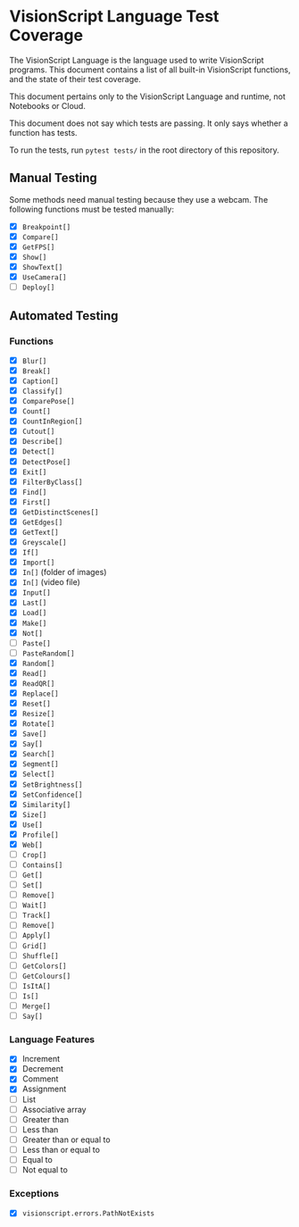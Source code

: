 # VisionScript Language Test Coverage

The VisionScript Language is the language used to write VisionScript programs. This document contains a list of all built-in VisionScript functions, and the state of their test coverage.

This document pertains only to the VisionScript Language and runtime, not Notebooks or Cloud.

This document does not say which tests are passing. It only says whether a function has tests.

To run the tests, run `pytest tests/` in the root directory of this repository.

## Manual Testing

Some methods need manual testing because they use a webcam. The following functions must be tested manually:

- [X] `Breakpoint[]`
- [X] `Compare[]`
- [X] `GetFPS[]`
- [X] `Show[]`
- [X] `ShowText[]`
- [X] `UseCamera[]`
- [ ] `Deploy[]`

## Automated Testing

### Functions

- [X] `Blur[]`
- [X] `Break[]`
- [X] `Caption[]`
- [X] `Classify[]`
- [X] `ComparePose[]`
- [X] `Count[]`
- [X] `CountInRegion[]`
- [X] `Cutout[]`
- [X] `Describe[]`
- [X] `Detect[]`
- [X] `DetectPose[]`
- [X] `Exit[]`
- [X] `FilterByClass[]`
- [X] `Find[]`
- [X] `First[]`
- [x] `GetDistinctScenes[]`
- [X] `GetEdges[]`
- [X] `GetText[]`
- [X] `Greyscale[]`
- [X] `If[]`
- [X] `Import[]`
- [X] `In[]` (folder of images)
- [X] `In[]` (video file)
- [X] `Input[]`
- [X] `Last[]`
- [X] `Load[]`
- [X] `Make[]`
- [X] `Not[]`
- [ ] `Paste[]`
- [ ] `PasteRandom[]`
- [X] `Random[]`
- [X] `Read[]`
- [X] `ReadQR[]`
- [X] `Replace[]`
- [X] `Reset[]`
- [X] `Resize[]`
- [X] `Rotate[]`
- [X] `Save[]`
- [X] `Say[]`
- [X] `Search[]`
- [X] `Segment[]`
- [X] `Select[]`
- [X] `SetBrightness[]`
- [X] `SetConfidence[]`
- [X] `Similarity[]`
- [X] `Size[]`
- [X] `Use[]`
- [X] `Profile[]`
- [X] `Web[]`
- [ ] `Crop[]`
- [ ] `Contains[]`
- [ ] `Get[]`
- [ ] `Set[]`
- [ ] `Remove[]`
- [ ] `Wait[]`
- [ ] `Track[]`
- [ ] `Remove[]`
- [ ] `Apply[]`
- [ ] `Grid[]`
- [ ] `Shuffle[]`
- [ ] `GetColors[]`
- [ ] `GetColours[]`
- [ ] `IsItA[]`
- [ ] `Is[]`
- [ ] `Merge[]`
- [ ] `Say[]`

### Language Features

- [X] Increment
- [X] Decrement
- [X] Comment
- [X] Assignment
- [ ] List
- [ ] Associative array
- [ ] Greater than
- [ ] Less than
- [ ] Greater than or equal to
- [ ] Less than or equal to
- [ ] Equal to
- [ ] Not equal to

### Exceptions

- [X] `visionscript.errors.PathNotExists`